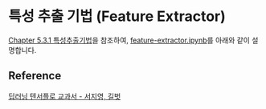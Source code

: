 # 특성 추출 기법 (Feature Extractor)

[Chapter 5.3.1 특성추출기법](https://github.com/gilbutITbook/080263/blob/master/chap5/python_5%EC%9E%A5.ipynb)을 참조하여, [feature-extractor.ipynb](https://github.com/kyopark2014/ML-Algorithms/blob/main/dl-textbook/feature-extractor/feature-extractor.ipynb)를 아래와 같이 설명합니다. 




## Reference 

[딥러닝 텐서플로 교과서 - 서지영, 길벗](https://github.com/gilbutITbook/080263)
